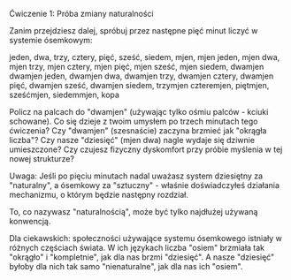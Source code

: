 Ćwiczenie 1: Próba zmiany naturalności

Zanim przejdziesz dalej, spróbuj przez następne pięć minut liczyć w systemie ósemkowym:

jeden, dwa, trzy, cztery, pięć, sześć, siedem, mjen,
mjen jeden, mjen dwa, mjen trzy, mjen cztery, mjen pięć, mjen sześć, mjen siedem, dwamjen
dwamjen jeden, dwamjen dwa, dwamjen trzy, dwamjen cztery, dwamjen pięć, dwamjen sześć, dwamjen siedem, trzymjen
czteremjen, piętmjen, sześćmjen, siedemmjen, kopa

Policz na palcach do "dwamjen" (używając tylko ośmiu palców - kciuki schowane).
Co się dzieje z twoim umysłem po trzech minutach tego ćwiczenia?
Czy "dwamjen" (szesnaście) zaczyna brzmieć jak "okrągła liczba"?
Czy nasze "dziesięć" (mjen dwa) nagle wydaje się dziwnie umieszczone?
Czy czujesz fizyczny dyskomfort przy próbie myślenia w tej nowej strukturze?

Uwaga: Jeśli po pięciu minutach nadal uważasz system dziesiętny za "naturalny", a ósemkowy za "sztuczny" - właśnie doświadczyłeś działania mechanizmu, o którym będzie następny rozdział.

To, co nazywasz "naturalnością", może być tylko najdłużej używaną konwencją.

Dla ciekawskich: społeczności używające systemu ósemkowego istniały w różnych częściach świata. W ich językach liczba "osiem" brzmiała tak "okrągło" i "kompletnie", jak dla nas brzmi "dziesięć". A nasze "dziesięć" byłoby dla nich tak samo "nienaturalne", jak dla nas ich "osiem".
